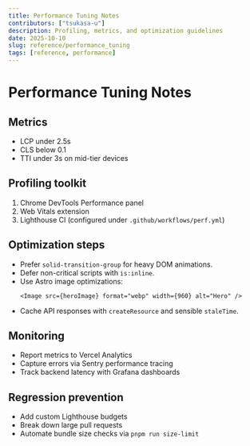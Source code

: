 ```yaml
---
title: Performance Tuning Notes
contributors: ["tsukasa-u"]
description: Profiling, metrics, and optimization guidelines
date: 2025-10-10
slug: reference/performance_tuning
tags: [reference, performance]
---
```


# Performance Tuning Notes

## Metrics

- LCP under 2.5s
- CLS below 0.1
- TTI under 3s on mid-tier devices

## Profiling toolkit

1. Chrome DevTools Performance panel
2. Web Vitals extension
3. Lighthouse CI (configured under `.github/workflows/perf.yml`)

## Optimization steps

- Prefer `solid-transition-group` for heavy DOM animations.
- Defer non-critical scripts with `is:inline`.
- Use Astro image optimizations:
  ```astro
  <Image src={heroImage} format="webp" width={960} alt="Hero" />
  ```
- Cache API responses with `createResource` and sensible `staleTime`.

## Monitoring

- Report metrics to Vercel Analytics
- Capture errors via Sentry performance tracing
- Track backend latency with Grafana dashboards

## Regression prevention

- Add custom Lighthouse budgets
- Break down large pull requests
- Automate bundle size checks via `pnpm run size-limit`

